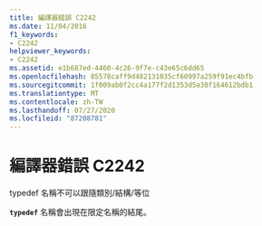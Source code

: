 ```yaml
---
title: 編譯器錯誤 C2242
ms.date: 11/04/2016
f1_keywords:
- C2242
helpviewer_keywords:
- C2242
ms.assetid: e1b687ed-4460-4c26-9f7e-c43e65c6dd65
ms.openlocfilehash: 85578caff9d482131035cf60997a259f91ec4bfb
ms.sourcegitcommit: 1f009ab0f2cc4a177f2d1353d5a38f164612bdb1
ms.translationtype: MT
ms.contentlocale: zh-TW
ms.lasthandoff: 07/27/2020
ms.locfileid: "87208781"
---
```

# <a name="compiler-error-c2242"></a>編譯器錯誤 C2242

typedef 名稱不可以跟隨類別/結構/等位

**`typedef`** 名稱會出現在限定名稱的結尾。
